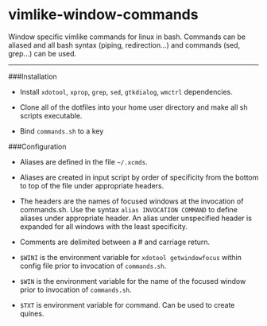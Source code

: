 # vimlike-window-commands

Window specific vimlike commands for linux in bash.   Commands can be aliased and all bash syntax (piping, redirection...) and commands (sed, grep...) can be used.

---

###Installation
- Install `xdotool`, `xprop`, `grep`, `sed`, `gtkdialog`, `wmctrl` dependencies.

- Clone all of the dotfiles into your home user directory and make all sh scripts executable.

- Bind `commands.sh` to a key

###Configuration
- Aliases are defined in the file `~/.xcmds`.

- Aliases are created in input script by order of specificity from the bottom to top of the file under appropriate headers.

- The headers are the names of focused windows at the invocation of commands.sh.  Use the syntax `alias INVOCATION COMMAND` to define aliases under appropriate header.  An alias under unspecified header is expanded for all windows with the least specificity.

- Comments are delimited between a # and carriage return.

- `$WINI` is the environment variable for `xdotool getwindowfocus` within config file prior to invocation of `commands.sh`.

- `$WIN` is the environment variable for the name of the focused window prior to invocation of `commands.sh`.

- `$TXT` is environment variable for command.  Can be used to create quines.
